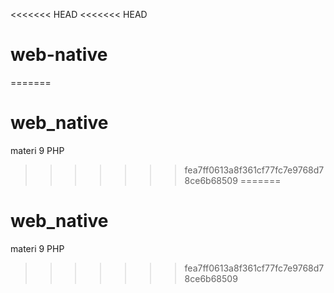 <<<<<<< HEAD
<<<<<<< HEAD
# web-native
=======
# web_native
materi 9 PHP
>>>>>>> fea7ff0613a8f361cf77fc7e9768d78ce6b68509
=======
# web_native
materi 9 PHP
>>>>>>> fea7ff0613a8f361cf77fc7e9768d78ce6b68509
